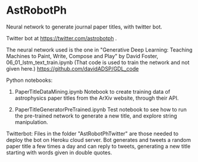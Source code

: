 # AstRobotPh
Neural network to generate journal paper titles, with twitter bot.

Twitter bot at https://twitter.com/astrobotph .

The neural network used is the one in "Generative Deep Learning: Teaching Machines to Paint, Write, Compose and Play" by David Foster, 06_01_lstm_text_train.ipynb (That code is used to train the network and not given here.) https://github.com/davidADSP/GDL_code

Python notebooks:
1. PaperTitleDataMining.ipynb 
Notebook to create training data of astrophysics paper titles from the ArXiv website, through their API.

2. PaperTitleGeneratorPreTrained.ipynb
Test notebook to see how to run the pre-trained network to generate a new title, and explore string manipulation.

Twitterbot:
Files in the folder "AstRobotPhTwitter" are those needed to deploy the bot on Heroku cloud server. Bot generates and tweets a random paper title a few times a day and can reply to tweets, generating a new title starting with words given in double quotes.
